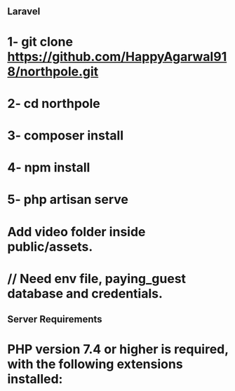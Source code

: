 ## Laravel

# 1- git clone https://github.com/HappyAgarwal918/northpole.git
# 2- cd northpole
# 3- composer install
# 4- npm install
# 5- php artisan serve

# Add video folder inside public/assets.

# // Need env file, paying_guest database and credentials.

## Server Requirements

# PHP version 7.4 or higher is required, with the following extensions installed: